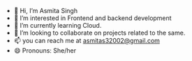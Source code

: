 - 👋 Hi, I’m Asmita Singh 
- 👀 I’m interested in Frontend and backend development 
- 🌱 I’m currently learning Cloud.
- 💞️ I’m looking to collaborate on projects related to the same.
- 📫 you can reach me at asmitas32002@gmail.com
- 😄 Pronouns: She/her 


<!---
Asmitaa03/Asmitaa03 is a ✨ special ✨ repository because its `README.md` (this file) appears on your GitHub profile.
You can click the Preview link to take a look at your changes.
--->
